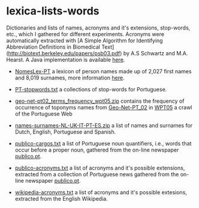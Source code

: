 lexica-lists-words
==================

Dictionaries and lists of names, acronyms and it's extensions, stop-words, etc., which I gathered for different experiments. Acronyms were automatically extracted with [A Simple Algorithm for Identifying Abbreviation Definitions in Biomedical Text] (http://biotext.berkeley.edu/papers/psb03.pdf) by A.S Schwartz and M.A. Hearst. A Java implementation is available [here](http://biotext.berkeley.edu/code/abbrev/).

- [NomesLex-PT](NomesLex-PT.zip) a lexicon of person names made up of 2,027 first names and 8,019 surnames, more information [here](http://dmir.inesc-id.pt/project/NomesLex-PT_01_in_English).

- [PT-stopwords.txt](PT-stopwords.txt) a collections of stop-words for Portuguese.

- [geo-net-pt02_terms_frequency_wpt05.zip](geo-net-pt02_terms_frequency_wpt05.zip) contains the frequency of occurrence of toponyms names from [Geo-Net-PT_02](http://dmir.inesc-id.pt/project/Geo-Net-PT_02_in_English) in [WPT05](http://dmir.inesc-id.pt/project/WPT_05_in_English) a crawl of the Portuguese Web 

- [names-surnames-NL-UK-IT-PT-ES.zip](names-surnames-NL-UK-IT-PT-ES.zip) a list of names and surnames for Dutch, English, Portuguese and Spanish.

- [publico-cargos.txt](publico-cargos.txt) a list of Portuguese noun quantifiers, i.e., words that occur before a proper noun, gathered from the on-line newspaper [publico.pt](http://www.publico.pt).

- [publico-acronyms.txt](publico-acronyms.txt) a list of acronyms and it's possible extensions, extracted from a collection of Portuguese news gathered from the on-line newspaper [publico.pt](http://www.publico.pt).

- [wikipedia-acronyms.txt](wikipedia-acronyms.txt) a list of acronyms and it's possible extesions, extracted from the English Wikipedia.
